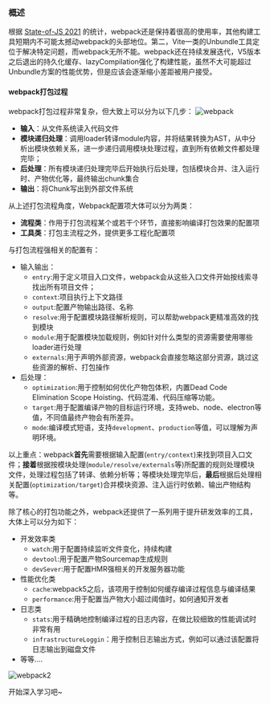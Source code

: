 ### 概述

根据 [State-of-JS 2021](https://link.juejin.cn/?target=https%3A%2F%2F2021.stateofjs.com%2Fen-US%2Flibraries%2Fbuild-tools) 的统计，webpack还是保持着很高的使用率，其他构建工具短期内不可能太撼动webpack的头部地位。第二，Vite一类的Unbundle工具定位于解决特定问题，而webpack无所不能。webpack还在持续发展迭代，V5版本之后退出的持久化缓存、lazyCompilation强化了构建性能，虽然不大可能超过Unbundle方案的性能优势，但是应该会逐渐缩小差距被用户接受。

#### webpack打包过程

webpack打包过程非常复杂，但大致上可以分为以下几步：
![webpack](https://lewis-note.oss-cn-beijing.aliyuncs.com/github/webpack.jpg)

- **输入**：从文件系统读入代码文件
- **模块递归处理**：调用loader转译module内容，并将结果转换为AST，从中分析出模块依赖关系，进一步递归调用模块处理过程，直到所有依赖文件都处理完毕；
- **后处理**：所有模块递归处理完毕后开始执行后处理，包括模块合并、注入运行时、产物优化等，最终输出chunk集合
- **输出**：将Chunk写出到外部文件系统

从上述打包流程角度，Webpack配置项大体可以分为两类：

- **流程类**：作用于打包流程某个或若干个环节，直接影响编译打包效果的配置项
- **工具类**：打包主流程之外，提供更多工程化配置项

与打包流程强相关的配置有：

- 输入输出：
  - `entry`:用于定义项目入口文件，webpack会从这些入口文件开始按线索寻找出所有项目文件；
  - `context`:项目执行上下文路径
  - `output`:配置产物输出路径、名称
  - `resolve`:用于配置模块路径解析规则，可以帮助webpack更精准高效的找到模块
  - `module`:用于配置模块加载规则，例如针对什么类型的资源需要使用哪些loader进行处理
  - `externals`:用于声明外部资源，webpack会直接忽略这部分资源，跳过这些资源的解析、打包操作
- 后处理：
  - `optimization`:用于控制如何优化产物包体积，内置Dead Code Elimination Scope Hoisting、代码混淆、代码压缩等功能。
  - `target`:用于配置编译产物的目标运行环境，支持web、node、electron等值，不同值最终产物会有所差异。
  - `mode`:编译模式短语，支持`development`、`production`等值，可以理解为声明环境。

以上重点：webpack**首先**需要根据输入配置(`entry/context`)来找到项目入口文件；**接着**根据按模块处理(`module/resolve/externals`等)所配置的规则处理模块文件，处理过程包括了转译、依赖分析等；等模块处理完毕后，**最后**根据后处理相关配置(`optimization/target`)合并模块资源、注入运行时依赖、输出产物结构等。

除了核心的打包功能之外，webpack还提供了一系列用于提升研发效率的工具，大体上可以分为如下：

- 开发效率类
  - `watch`:用于配置持续监听文件变化，持续构建
  - `devtool`:用于配置产物Sourcemap生成规则
  - `devSever`:用于配置HMR强相关的开发服务器功能
- 性能优化类
  - `cache`:webpack5之后，该项用于控制如何缓存编译过程信息与编译结果
  - `performance`:用于配置当产物大小超过阈值时，如何通知开发者
- 日志类
  - `stats`:用于精确地控制编译过程的日志内容，在做比较细致的性能调试时非常有用
  - `infrastructureLoggin`：用于控制日志输出方式，例如可以通过该配置将日志输出到磁盘文件
- 等等....

![webpack2](https://lewis-note.oss-cn-beijing.aliyuncs.com/github/webpack2.jpg)

开始深入学习吧~
